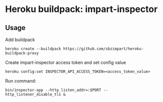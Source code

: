 Heroku buildpack: impart-inspector
=======================

Usage
-----

Add buildpack
```
heroku create --buildpack https://github.com/sbzimpart/heroku-buildpack-proxy
```

Create impart-inspector access token and set config value
```
heroku config:set INSPECTOR_API_ACCESS_TOKEN=<access_token_value>
```

Run command:
```
bin/inspector-app --http_listen_addr=:$PORT --http_listener_disable_tls &
```


